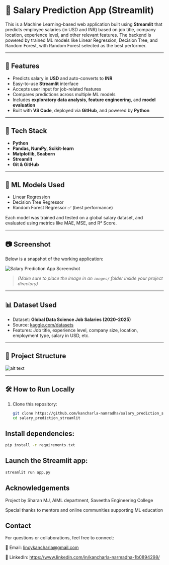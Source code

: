# 💼 Salary Prediction App (Streamlit)

This is a Machine Learning-based web application built using **Streamlit** that predicts employee salaries (in USD and INR) based on job title, company location, experience level, and other relevant features. The backend is powered by trained ML models like Linear Regression, Decision Tree, and Random Forest, with Random Forest selected as the best performer.

---

## 🚀 Features

- Predicts salary in **USD** and auto-converts to **INR**
- Easy-to-use **Streamlit** interface
- Accepts user input for job-related features
- Compares predictions across multiple ML models
- Includes **exploratory data analysis**, **feature engineering**, and **model evaluation**
- Built with **VS Code**, deployed via **GitHub**, and powered by **Python**

---

## 📂 Tech Stack

- **Python**
- **Pandas, NumPy, Scikit-learn**
- **Matplotlib, Seaborn**
- **Streamlit**
- **Git & GitHub**

---

## 🧠 ML Models Used

- Linear Regression
- Decision Tree Regressor
- Random Forest Regressor ✅ (best performance)

Each model was trained and tested on a global salary dataset, and evaluated using metrics like MAE, MSE, and R² Score.

---

## 📷 Screenshot

Below is a snapshot of the working application:

![Salary Prediction App Screenshot](images/app_screenshot.png)

> *(Make sure to place the image in an `images/` folder inside your project directory)*

---

## 📊 Dataset Used

- Dataset: **Global Data Science Job Salaries (2020–2025)**
- Source: [kaggle.com/datasets](https://www.kaggle.com/datasets)
- Features: Job title, experience level, company size, location, employment type, salary in USD, etc.

---

## 📁 Project Structure

![alt text](Gemini_Generated_Image_nu8lpinu8lpinu8l.png)


---

## 🛠️ How to Run Locally

1. Clone this repository:

   ```bash
   git clone https://github.com/kancharla-namradha/salary_prediction_streamlit.git
   cd salary_prediction_streamlit
   ```
## Install dependencies:
   ```bash
   pip install -r requirements.txt
   ```
## Launch the Streamlit app:

   ```bash
streamlit run app.py
   ```

## Acknowledgements

Project by Sharan MJ, AIML department, Saveetha Engineering College

Special thanks to mentors and online communities supporting ML education

## Contact

For questions or collaborations, feel free to connect:

📧 Email: lincykancharla@gmail.com

🔗 LinkedIn: https://www.linkedin.com/in/kancharla-narmadha-1b0894298/
   
